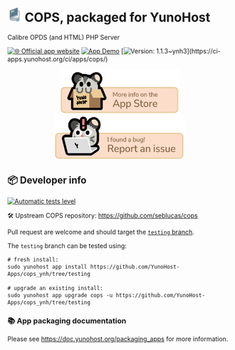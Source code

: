 <!--
N.B.: This README was automatically generated by <https://github.com/YunoHost/apps_tools/blob/main/readme_generator>
It shall NOT be edited by hand.
-->

<h1>
  <img src="https://raw.githubusercontent.com/YunoHost/apps/main/logos/cops.png" width="32px" alt="Logo of COPS">
  COPS, packaged for YunoHost
</h1>

Calibre OPDS (and HTML) PHP Server

[![🌐 Official app website](https://img.shields.io/badge/Official_app_website-darkgreen?style=for-the-badge)](https://blog.slucas.fr/projects/calibre-opds-php-server/)
[![App Demo](https://img.shields.io/badge/App_Demo-blue?style=for-the-badge)](http://cops-demo.slucas.fr/index.php)
[![Version: 1.1.3~ynh3](https://img.shields.io/badge/Version-1.1.3~ynh3-rgb(18,138,11)?style=for-the-badge)](https://ci-apps.yunohost.org/ci/apps/cops/)

<div align="center">
<a href="https://apps.yunohost.org/app/cops"><img height="100px" src="https://github.com/YunoHost/yunohost-artwork/raw/refs/heads/main/badges/neopossum-badges/badge_more_info_on_the_appstore.svg"/></a>
<a href="https://github.com/YunoHost-Apps/cops_ynh/issues"><img height="100px" src="https://github.com/YunoHost/yunohost-artwork/raw/refs/heads/main/badges/neopossum-badges/badge_report_an_issue.svg"/></a>
</div>

## 📦 Developer info

[![Automatic tests level](https://apps.yunohost.org/badge/cilevel/cops)](https://ci-apps.yunohost.org/ci/apps/cops/)

🛠️ Upstream COPS repository: <https://github.com/seblucas/cops>

Pull request are welcome and should target the [`testing` branch](https://github.com/YunoHost-Apps/cops_ynh/tree/testing).

The `testing` branch can be tested using:
```
# fresh install:
sudo yunohost app install https://github.com/YunoHost-Apps/cops_ynh/tree/testing

# upgrade an existing install:
sudo yunohost app upgrade cops -u https://github.com/YunoHost-Apps/cops_ynh/tree/testing
```

### 📚 App packaging documentation

Please see <https://doc.yunohost.org/packaging_apps> for more information.